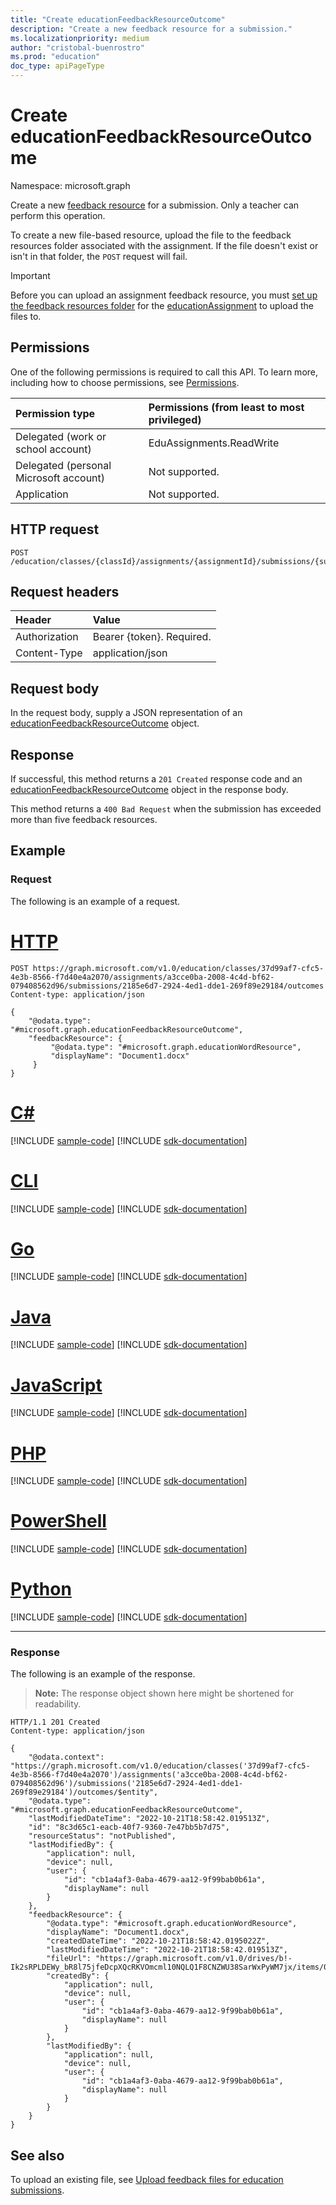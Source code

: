 ```yaml
---
title: "Create educationFeedbackResourceOutcome"
description: "Create a new feedback resource for a submission."
ms.localizationpriority: medium
author: "cristobal-buenrostro"
ms.prod: "education"
doc_type: apiPageType
---
```


# Create educationFeedbackResourceOutcome

Namespace: microsoft.graph

Create a new [feedback resource](../resources/educationfeedbackresourceoutcome.md) for a submission. Only a teacher can perform this operation.

To create a new file-based resource, upload the file to the feedback resources folder associated with the assignment. If the file doesn't exist or isn't in that folder, the `POST` request will fail.

> [!IMPORTANT]
> Before you can upload an assignment feedback resource, you must [set up the feedback resources folder](../api/educationassignment-setupfeedbackresourcesfolder.md) for the [educationAssignment](../resources/educationassignment.md) to upload the files to.

## Permissions
One of the following permissions is required to call this API. To learn more, including how to choose permissions, see [Permissions](/graph/permissions-reference).

|Permission type      | Permissions (from least to most privileged)              |
|:--------------------|:---------------------------------------------------------|
|Delegated (work or school account) |  EduAssignments.ReadWrite  |
|Delegated (personal Microsoft account) |  Not supported.  |
|Application | Not supported. |

## HTTP request
<!-- { "blockType": "ignored" } -->
```http
POST /education/classes/{classId}/assignments/{assignmentId}/submissions/{submissionId}/outcomes
```

## Request headers
| Header       | Value |
|:---------------|:--------|
| Authorization  | Bearer {token}. Required.  |
| Content-Type   | application/json           |

## Request body
In the request body, supply a JSON representation of an [educationFeedbackResourceOutcome](../resources/educationfeedbackresourceoutcome.md) object.

## Response
If successful, this method returns a `201 Created` response code and an [educationFeedbackResourceOutcome](../resources/educationfeedbackresourceoutcome.md) object in the response body.

This method returns a `400 Bad Request` when the submission has exceeded more than five feedback resources.

## Example
### Request
The following is an example of a request.


# [HTTP](#tab/http)
<!-- {
  "blockType": "request",
  "name": "create_educationFeedbackResourceOutcome"
}-->
```http
POST https://graph.microsoft.com/v1.0/education/classes/37d99af7-cfc5-4e3b-8566-f7d40e4a2070/assignments/a3cce0ba-2008-4c4d-bf62-079408562d96/submissions/2185e6d7-2924-4ed1-dde1-269f89e29184/outcomes
Content-type: application/json

{ 
    "@odata.type": "#microsoft.graph.educationFeedbackResourceOutcome",
    "feedbackResource": {
         "@odata.type": "#microsoft.graph.educationWordResource",
         "displayName": "Document1.docx"
     }
}
```

# [C#](#tab/csharp)
[!INCLUDE [sample-code](../includes/snippets/csharp/create-educationfeedbackresourceoutcome-csharp-snippets.md)]
[!INCLUDE [sdk-documentation](../includes/snippets/snippets-sdk-documentation-link.md)]

# [CLI](#tab/cli)
[!INCLUDE [sample-code](../includes/snippets/cli/create-educationfeedbackresourceoutcome-cli-snippets.md)]
[!INCLUDE [sdk-documentation](../includes/snippets/snippets-sdk-documentation-link.md)]

# [Go](#tab/go)
[!INCLUDE [sample-code](../includes/snippets/go/create-educationfeedbackresourceoutcome-go-snippets.md)]
[!INCLUDE [sdk-documentation](../includes/snippets/snippets-sdk-documentation-link.md)]

# [Java](#tab/java)
[!INCLUDE [sample-code](../includes/snippets/java/create-educationfeedbackresourceoutcome-java-snippets.md)]
[!INCLUDE [sdk-documentation](../includes/snippets/snippets-sdk-documentation-link.md)]

# [JavaScript](#tab/javascript)
[!INCLUDE [sample-code](../includes/snippets/javascript/create-educationfeedbackresourceoutcome-javascript-snippets.md)]
[!INCLUDE [sdk-documentation](../includes/snippets/snippets-sdk-documentation-link.md)]

# [PHP](#tab/php)
[!INCLUDE [sample-code](../includes/snippets/php/create-educationfeedbackresourceoutcome-php-snippets.md)]
[!INCLUDE [sdk-documentation](../includes/snippets/snippets-sdk-documentation-link.md)]

# [PowerShell](#tab/powershell)
[!INCLUDE [sample-code](../includes/snippets/powershell/create-educationfeedbackresourceoutcome-powershell-snippets.md)]
[!INCLUDE [sdk-documentation](../includes/snippets/snippets-sdk-documentation-link.md)]

# [Python](#tab/python)
[!INCLUDE [sample-code](../includes/snippets/python/create-educationfeedbackresourceoutcome-python-snippets.md)]
[!INCLUDE [sdk-documentation](../includes/snippets/snippets-sdk-documentation-link.md)]

---

### Response
The following is an example of the response.

>**Note:** The response object shown here might be shortened for readability.

<!-- {
  "blockType": "response",
  "truncated": true,
  "@odata.type": "microsoft.graph.educationFeedbackResourceOutcome"
} -->
```http
HTTP/1.1 201 Created
Content-type: application/json

{
    "@odata.context": "https://graph.microsoft.com/v1.0/education/classes('37d99af7-cfc5-4e3b-8566-f7d40e4a2070')/assignments('a3cce0ba-2008-4c4d-bf62-079408562d96')/submissions('2185e6d7-2924-4ed1-dde1-269f89e29184')/outcomes/$entity",
    "@odata.type": "#microsoft.graph.educationFeedbackResourceOutcome",
    "lastModifiedDateTime": "2022-10-21T18:58:42.019513Z",
    "id": "8c3d65c1-eacb-40f7-9360-7e47bb5b7d75",
    "resourceStatus": "notPublished",
    "lastModifiedBy": {
        "application": null,
        "device": null,
        "user": {
            "id": "cb1a4af3-0aba-4679-aa12-9f99bab0b61a",
            "displayName": null
        }
    },
    "feedbackResource": {
        "@odata.type": "#microsoft.graph.educationWordResource",
        "displayName": "Document1.docx",
        "createdDateTime": "2022-10-21T18:58:42.0195022Z",
        "lastModifiedDateTime": "2022-10-21T18:58:42.019513Z",
        "fileUrl": "https://graph.microsoft.com/v1.0/drives/b!-Ik2sRPLDEWy_bR8l75jfeDcpXQcRKVOmcml10NQLQ1F8CNZWU38SarWxPyWM7jx/items/01VANVJQ5X3ULNDOWTJJEYSIBXZIK42E5G",
        "createdBy": {
            "application": null,
            "device": null,
            "user": {
                "id": "cb1a4af3-0aba-4679-aa12-9f99bab0b61a",
                "displayName": null
            }
        },
        "lastModifiedBy": {
            "application": null,
            "device": null,
            "user": {
                "id": "cb1a4af3-0aba-4679-aa12-9f99bab0b61a",
                "displayName": null
            }
        }
    }
}
```

## See also

To upload an existing file, see [Upload feedback files for education submissions](/graph/education-upload-feedback-resource-overview).

<!-- uuid: 8fcb5dbc-d5aa-4681-8e31-b001d5168d79
2022-05-06 14:57:30 UTC -->
<!--
{
  "type": "#page.annotation",
  "description": "Create educationFeedbackResourceOutcome",
  "keywords": "",
  "section": "documentation",
  "tocPath": "",
  "suppressions": []
}
-->
